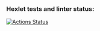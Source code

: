 ### Hexlet tests and linter status:
[![Actions Status](https://github.com/Asyyxx21/frontend-project-44/actions/workflows/hexlet-check.yml/badge.svg)](https://github.com/Asyyxx21/frontend-project-44/actions)